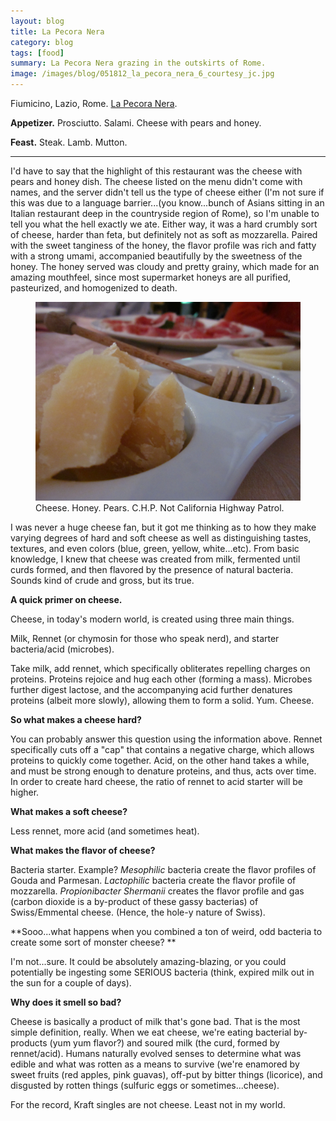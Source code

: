 ```yaml
---
layout: blog
title: La Pecora Nera
category: blog
tags: [food]  
summary: La Pecora Nera grazing in the outskirts of Rome.
image: /images/blog/051812_la_pecora_nera_6_courtesy_jc.jpg
---
```


Fiumicino, Lazio, Rome. [La Pecora Nera](http://www.tripadvisor.com/Restaurant_Review-g656615-d1590341-Reviews-La_Pecora_Nera-Fiumicino_Province_of_Rome_Lazio.html).

**Appetizer.** Prosciutto. Salami. Cheese with pears and honey.

**Feast.** Steak. Lamb. Mutton.

---

I'd have to say that the highlight of this restaurant was the cheese with pears and honey dish. The cheese listed on the menu didn't come with names, and the server didn't tell us the type of cheese either (I'm not sure if this was due to a language barrier...(you know...bunch of Asians sitting in an Italian restaurant deep in the countryside region of Rome), so I'm unable to tell you what the hell exactly we ate. Either way, it was a hard crumbly sort of cheese, harder than feta, but definitely not as soft as mozzarella. Paired with the sweet tanginess of the honey, the flavor profile was rich and fatty with a strong umami, accompanied beautifully by the sweetness of the honey. The honey served was cloudy and pretty grainy, which made for an amazing mouthfeel, since most supermarket honeys are all purified, pasteurized, and homogenized to death.
<figure>
    <img src="/images/blog/051812_la_pecora_nera_6_courtesy_jc.jpg"></img>
    <figcaption>Cheese. Honey. Pears. C.H.P. Not California Highway Patrol.</figcaption>
</figure>

I was never a huge cheese fan, but it got me thinking as to how they make varying degrees of hard and soft cheese as well as distinguishing tastes, textures, and even colors (blue, green, yellow, white...etc). From basic knowledge, I knew that cheese was created from milk, fermented until curds formed, and then flavored by the presence of natural bacteria. Sounds kind of crude and gross, but its true.

**A quick primer on cheese.**

Cheese, in today's modern world, is created using three main things.

Milk, Rennet (or chymosin for those who speak nerd), and starter bacteria/acid (microbes).

Take milk, add rennet, which specifically obliterates repelling charges on proteins. Proteins rejoice and hug each other (forming a mass). Microbes further digest lactose, and the accompanying acid further denatures proteins (albeit more slowly), allowing them to form a solid. Yum. Cheese.

**So what makes a cheese hard?**

You can probably answer this question using the information above. Rennet specifically cuts off a "cap" that contains a negative charge, which allows proteins to quickly come together. Acid, on the other hand takes a while, and must be strong enough to denature proteins, and thus, acts over time. In order to create hard cheese, the ratio of rennet to acid starter will be higher.

**What makes a soft cheese?**

Less rennet, more acid (and sometimes heat).

**What makes the flavor of cheese?**

Bacteria starter. Example? *Mesophilic* bacteria create the flavor profiles of Gouda and Parmesan. *Lactophilic* bacteria create the flavor profile of mozzarella. *Propionibacter Shermanii* creates the flavor profile and gas (carbon dioxide is a by-product of these gassy bacterias) of Swiss/Emmental cheese. (Hence, the hole-y nature of Swiss).

**Sooo...what happens when you combined a ton of weird, odd bacteria to create some sort of monster cheese? **

I'm not...sure. It could be absolutely amazing-blazing, or you could potentially be ingesting some SERIOUS bacteria (think, expired milk out in the sun for a couple of days).

**Why does it smell so bad?**

Cheese is basically a product of milk that's gone bad. That is the most simple definition, really. When we eat cheese, we're eating bacterial by-products (yum yum flavor?) and soured milk (the curd, formed by rennet/acid). Humans naturally evolved senses to determine what was edible and what was rotten as a means to survive (we're enamored by sweet fruits (red apples, pink guavas), off-put by bitter things (licorice), and disgusted by rotten things (sulfuric eggs or sometimes...cheese).

For the record, Kraft singles are not cheese. Least not in my world.
